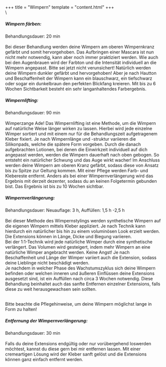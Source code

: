 +++
title = "Wimpern"
template = "content.html"
+++
\
\
<div class="p-5">
<h5 class="font-bold">Wimpern färben:</h5>
Behandlungsdauer: 20 min<br/>
<br/>
Bei dieser Behandlung werden deine Wimpern am oberen Wimpernkranz gefärbt und somit hervorgehoben. Das Aufbringen einer Mascara ist nun nicht mehr notwendig, kann aber noch immer praktiziert werden. Wie auch bei den Augenbrauen wird der Farbton und die Intensität individuell an die Wimpern angepasst. Bitte sei jetzt nicht verunsichert! Natürlich werden deine Wimpern dunkler gefärbt und hervorgehoben! Aber je nach Hautton und Beschaffenheit der Wimpern kann ein blauschwarz, ein tiefschwarz oder sogar ein dunkelbraun den perfekten Blickfang kreieren. Mit bis zu 6 Wochen Sichtbarkeit besteht ein sehr langanhaltendes Farbergebnis.
</div>

<div class="p-5">
<h5 class="font-bold">Wimpernlifting:</h5>
Behandlungsdauer: 90 min<br/>
<br/>
Wimperzange Ade! Das Wimpernlifting ist eine Methode, um die Wimpern auf natürliche Weise länger wirken zu lassen. Hierbei wird jede einzelne Wimper sortiert und mit einem nur für die Behandlungszeit aufgetragenem Kleber fixiert. Je nach Wimpernlänge und -struktur variieren die Silikonpads, welche die spätere Form vorgeben. Durch die danach aufgebrachten Lotionen, bei denen die Einwirkzeit individuell auf dich angepasst werden, werden die Wimpern dauerhaft nach oben gebogen. So entsteht ein natürlicher Schwung und das Auge wirkt wacher! Im Anschluss werden deine Wimpern am oberen Kranz gefärbt, sodass diese von Ansatz bis zu Spitze zur Geltung kommen. Mit einer Pflege werden Farb- und Klebereste entfernt. Anders als bei einer Wimpernverlängerung wird das Ergebnis mit derzeit dezenter, sodass du an keinen Folgetermin gebunden bist. Das Ergebnis ist bis zu 10 Wochen sichtbar.
</div>

<div class="bg-price3 flex flex-col md:flex-row relative text-white">
    <div class="relative md:w-1/5">
        <img class="w-full" src="img/wimpern.jpg" alt="">
    </div>
    <div class="flex-1 justify-between p-4 leading-normal">
        <h5 class="font-bold">Wimpernverlängerung:</h5>
        Behandlungsdauer: Neuauflage: 3 h, Auffüllen: 1,5 h -2,5 h<br/>
        <br/>
        Bei dieser Methode des Wimpernstylings werden synthetische Wimpern auf die eigenen Wimpern mittels Kleber appliziert. Je nach Technik kann hierdurch ein natürlicher bis hin zu einem voluminösen Look erzielt werden. Die Extensions können in Länge, Dicke und Biegung variieren.<br/>
Bei der 1:1-Technik wird jede natürliche Wimper durch eine synthetische verlängert. Das Volumen wird gesteigert, indem mehr Wimpern an eine natürliche Wimper angebracht werden. Keine Angst! Je nach Beschaffenheit und Länge der Wimper variiert auch die Extension, sodass deine Lieblinge nicht beschädigt werden.<br/>
Je nachdem in welcher Phase des Wachstumszyklus sich deine Wimpern befinden oder welchen inneren und äußeren Einflüssen deine Extensions ausgesetzt sind, ist ein Auffüllen nach circa 3 Wochen notwendig. Diese Behandlung beinhaltet auch das sanfte Entfernen einzelner Extensions, falls diese zu weit herausgewachsen sein sollten.
        <br/><br/>
     <p class="italic">Bitte beachte die Pflegehinweise, um deine Wimpern möglichst lange in Form zu halten!</p>   
    </div>
</div>

<div class="p-5">
<h5 class="font-bold">Entfernung der Wimpernverlängerung:</h5>
Behandlungsdauer: 30 min<br/>
<br/>
Falls du deine Extensions endgültig oder nur vorübergehend loswerden möchtest, kannst du diese gern bei mir entfernen lassen. Mit einer cremeartigen Lösung wird der Kleber sanft gelöst und die Extensions können ganz einfach entfernt werden.
</div>
